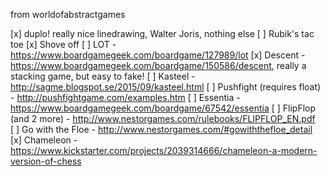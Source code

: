from worldofabstractgames

[x] duplo! really nice linedrawing, Walter Joris, nothing else
[ ] Rubik's tac toe
[x] Shove off
[ ] LOT - https://www.boardgamegeek.com/boardgame/127989/lot
[x] Descent - https://www.boardgamegeek.com/boardgame/150586/descent, really a stacking game, but easy to fake!
[ ] Kasteel - http://sagme.blogspot.se/2015/09/kasteel.html
[ ] Pushfight (requires float) - http://pushfightgame.com/examples.htm
[ ] Essentia - https://www.boardgamegeek.com/boardgame/67542/essentia
[ ] FlipFlop (and 2 more) - http://www.nestorgames.com/rulebooks/FLIPFLOP_EN.pdf
[ ] Go with the Floe - http://www.nestorgames.com/#gowiththefloe_detail
[x] Chameleon - https://www.kickstarter.com/projects/2039314666/chameleon-a-modern-version-of-chess
